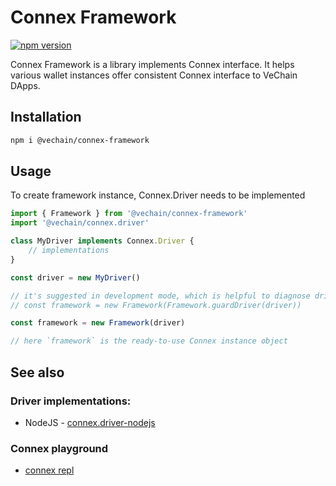 # Connex Framework

[![npm version](https://badge.fury.io/js/%40vechain%2Fconnex-framework.svg)](https://badge.fury.io/js/%40vechain%2Fconnex-framework)

Connex Framework is a library implements Connex interface. 
It helps various wallet instances offer consistent Connex interface to VeChain DApps.

## Installation

```sh
npm i @vechain/connex-framework
```

## Usage

To create framework instance, Connex.Driver needs to be implemented

```typescript
import { Framework } from '@vechain/connex-framework'
import '@vechain/connex.driver'

class MyDriver implements Connex.Driver {
    // implementations
}

const driver = new MyDriver()

// it's suggested in development mode, which is helpful to diagnose driver implementation.
// const framework = new Framework(Framework.guardDriver(driver))

const framework = new Framework(driver)

// here `framework` is the ready-to-use Connex instance object
```

## See also

### Driver implementations:

* NodeJS - [connex.driver-nodejs](https://github.com/vechain/connex.driver-nodejs)

### Connex playground

* [connex repl](https://github.com/vechain/connex-repl)
